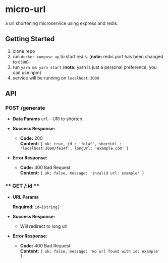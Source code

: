 # micro-url
a url shortening microservice using express and redis.

## Getting Started
1. clone repo
2. run `docker-compose up` to start redis. (**note:** redis port has been changed to `6380`)
3. run `yarn && yarn start` (**note:** yarn is just a personal preference, you can use npm)
4. service will be running on `localhost:3000`

## API
### **POST /generate** 

* **Data Params**
`url` - URl to shorten 

* **Success Response:**

  * **Code:** 200 <br />
    **Content:** `{ ok: true, id : 'fe14f', shortUrl : 'localhost:3000/fe14f', longUrl: 'example.com' }`

* **Error Response:**
  * **Code:** 400 Bad Request <br />
    **Content:** `{ ok: false, message: 'invalid url: example' }`

### ** GET /:id ** 
*  **URL Params**

   **Required:**
   `id=[string]`
* **Success Response:**
  * Will redirect to long url
* **Error Response:**
  * **Code:** 400 Bad Request <br />
    **Content:** `{ ok: false, message: 'No url found with id: example' }`